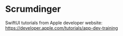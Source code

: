# Scrumdinger
SwiftUI tutorials from Apple developer website: https://developer.apple.com/tutorials/app-dev-training
